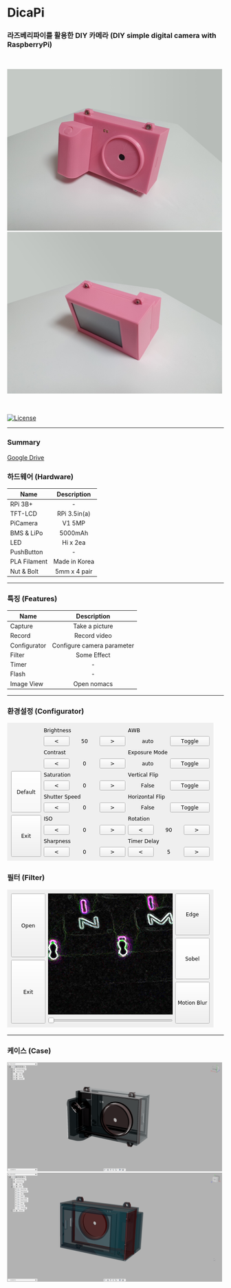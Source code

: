 # DicaPi
### 라즈베리파이를 활용한 DIY 카메라 (DIY simple digital camera with RaspberryPi)

<br />

<img src="img/front.jpg" width=500px> <img src="img/back.jpg" width=500px>

<br />

[![License](https://img.shields.io/badge/License-Apache%202.0-blue.svg)](https://opensource.org/licenses/Apache-2.0)

-----------------------------------------------
### Summary
[Google Drive](https://drive.google.com/drive/folders/1WOm51brsrJs0za7cX8sFT0ZGYBXqohwE?usp=sharing)

### 하드웨어 (Hardware)
| Name         |  Description  |
| ------------ | :-----------: |
| RPi 3B+      |       -       |
| TFT-LCD      | RPi 3.5in(a)  |
| PiCamera     |    V1 5MP     |
| BMS & LiPo   |    5000mAh    |
| LED          |   Hi x 2ea    |
| PushButton   |       -       |
| PLA Filament | Made in Korea |
| Nut & Bolt   | 5mm x 4 pair  |

-----------------------------------------------

### 특징 (Features)
| Name         |        Description         |
| ------------ | :------------------------: |
| Capture      |       Take a picture       |
| Record       |        Record video        |
| Configurator | Configure camera parameter |
| Filter       |        Some Effect         |
| Timer        |             -              |
| Flash        |             -              |
| Image View   |        Open nomacs         |

-----------------------------------------------

### 환경설정 (Configurator)
![configurator](img/configurator.png)

### 필터 (Filter)
![filter](img/filter.png)

-----------------------------------------------

### 케이스 (Case)
<img src="img/model1.png" width=500px> <img src="img/model2.png" width=500px>
